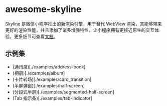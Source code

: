 # awesome-skyline

Skyline 是微信小程序推出的新渲染引擎，用于替代 WebView 渲染，其能够带来更好的渲染性能，并且添加了诸多增强特性，让小程序拥有更接近原生的交互体验。更多细节可查看[文档](https://developers.weixin.qq.com/miniprogram/dev/framework/runtime/skyline/introduction.html)。

## 示例集

- (通讯录)[./examples/address-book]
- (相册)[./examples/album]
- (卡片转场)[./examples/card_transition]
- (半屏弹窗)[./examples/half-screen]
- (分段式半屏)[./examples/segmented-half-screen]
- (Tab 指示条)[./examples/tab-indicator]
